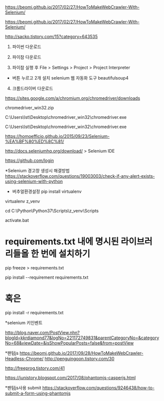 https://beomi.github.io/2017/02/27/HowToMakeWebCrawler-With-Selenium/



https://beomi.github.io/2017/02/27/HowToMakeWebCrawler-With-Selenium/


http://sacko.tistory.com/15?category=643535


1. 파이썬 다운로드

2. 파이참 다운로드

3. 파이참 실행 후 File > Settings > Project > Project Interpreter

+ 버튼 누르고 2개 설치
selenium 웹 자동화 도구
beautifulsoup4


4. 크롬드라이버 다운로드

https://sites.google.com/a/chromium.org/chromedriver/downloads

chromedriver_win32.zip

C:\Users\lst\Desktop\chromedriver_win32\chromedriver.exe

C:\\Users\\lst\\Desktop\\chromedriver_win32\\chromedriver.exe



https://homoefficio.github.io/2015/09/23/Selenium-%EA%BF%80%ED%8C%81/

http://docs.seleniumhq.org/download/    >  Selenium IDE


https://github.com/login



*Selenium 경고창 생성시 해결방법
https://stackoverflow.com/questions/19003003/check-if-any-alert-exists-using-selenium-with-python



* 버추얼환경설정
pip install virtualenv

virtualenv z_venv

cd C:\Python\Python37\Scripts\z_venv\Scripts

activate.bat

# requirements.txt 내에 명시된 라이브러리들을 한 번에 설치하기
pip freeze > requirements.txt

pip install --requirement requirements.txt
# 혹은
pip install -r requirements.txt


*selenium 키인벤트

http://blog.naver.com/PostView.nhn?blogId=kkrdiamond77&logNo=221172749831&parentCategoryNo=&categoryNo=68&viewDate=&isShowPopularPosts=false&from=postView


*팬텀js
https://beomi.github.io/2017/09/28/HowToMakeWebCrawler-Headless-Chrome/
http://penguingoon.tistory.com/30

http://freeprog.tistory.com/41

https://junistory.blogspot.com/2017/08/phantomjs-casperjs.html

*팬텀js사용 submit
https://stackoverflow.com/questions/9246438/how-to-submit-a-form-using-phantomjs





